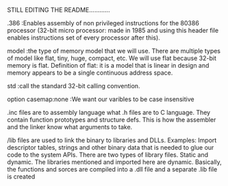 STILL EDITING THE README............





.386 :Enables assembly of non privileged instructions for the 80386 processor (32-bit micro processor: made in 1985 and using this header file enables instructions set of every processor after this).


model :the type of memory model that we will use. There are multiple types of model like flat, tiny, huge, compact, etc. We will use flat because 32-bit memory is flat.
Definition of flat: it is a model that is linear in design and memory appears to be a single continuous address space. 


std :call the standard 32-bit calling convention. 


option casemap:none :We want our varibles to be case insensitive 

.inc files are to assembly language what .h files are to C language. They contain function prototypes and structure defs. This is how the assembler and the linker know what arguments to take.


/lib files are used to link the binary to libraries and DLLs. Examples: Import descriptor tables, strings and other binary data that is needed to glue our code to the system APIs.
There are two types of library files. Static and dynamic. The libraries mentioned and imported here are dynamic. Basically, the functions and sorces are compiled into a .dll file and a separate .lib file is created
